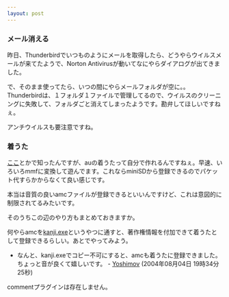 ```yaml
---
layout: post
---
```

<h3>メール消える</h3>
<p>昨日、Thunderbirdでいつものようにメールを取得したら、どうやらウイルスメールが来てたようで、Norton Antivirusが動いてなにやらダイアログが出てきました。</p>
<p>で、そのまま使ってたら、いつの間にやらメールフォルダが空に。。Thunderbirdは、１フォルダ１ファイルで管理してるので、ウイルスのクリーニングに失敗して、フォルダごと消えてしまったようです。勘弁してほしいですねぇ。</p>
<p>アンチウイルスも要注意ですね。</p>
<h3>着うた</h3>
<p><a href="http://www.sakai.zaq.ne.jp/shimakko/tyaku.htm">ここ</a>とかで知ったんですが、auの着うたって自分で作れるんですねぇ。早速、いろいろmmfに変換して遊んでます。これならminiSDから登録できるのでパケット代すらかからなくて良い感じです。</p>
<p>本当は音質の良いamcファイルが登録できるといいんですけど、これは意図的に制限されてるみたいです。</p>
<p>そのうちこの辺のやり方もまとめておきますか。</p>
<p>何やらamcを<a href="http://www.geocities.com/kanji_cr2/">kanji.exe</a>というやつに通すと、著作権情報を付加できて着うたとして登録できるらしい。あとでやってみよう。</p>
<ul>
<li>なんと、kanji.exeでコピー不可にすると、amcも着うたに登録できました。ちょっと音が良くて嬉しいです。 - <a href="/?page=Yoshimov" class="wikipage">Yoshimov</a> (2004年08月04日 19時34分25秒)</li>
</ul>
<p><span class="error">commentプラグインは存在しません。</span> </p>
